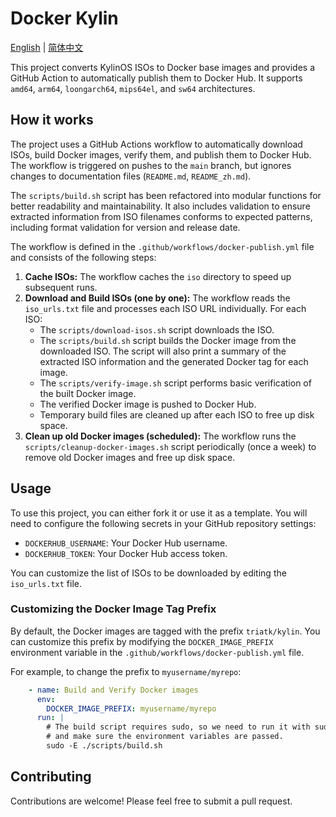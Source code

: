 # Docker Kylin

[English](README.md) | [简体中文](README_zh.md)

This project converts KylinOS ISOs to Docker base images and provides a GitHub Action to automatically publish them to Docker Hub. It supports `amd64`, `arm64`, `loongarch64`, `mips64el`, and `sw64` architectures.

## How it works

The project uses a GitHub Actions workflow to automatically download ISOs, build Docker images, verify them, and publish them to Docker Hub. The workflow is triggered on pushes to the `main` branch, but ignores changes to documentation files (`README.md`, `README_zh.md`).

The `scripts/build.sh` script has been refactored into modular functions for better readability and maintainability. It also includes validation to ensure extracted information from ISO filenames conforms to expected patterns, including format validation for version and release date.

The workflow is defined in the `.github/workflows/docker-publish.yml` file and consists of the following steps:

1.  **Cache ISOs:** The workflow caches the `iso` directory to speed up subsequent runs.
2.  **Download and Build ISOs (one by one):** The workflow reads the `iso_urls.txt` file and processes each ISO URL individually. For each ISO:
    *   The `scripts/download-isos.sh` script downloads the ISO.
    *   The `scripts/build.sh` script builds the Docker image from the downloaded ISO. The script will also print a summary of the extracted ISO information and the generated Docker tag for each image.
    *   The `scripts/verify-image.sh` script performs basic verification of the built Docker image.
    *   The verified Docker image is pushed to Docker Hub.
    *   Temporary build files are cleaned up after each ISO to free up disk space.
3.  **Clean up old Docker images (scheduled):** The workflow runs the `scripts/cleanup-docker-images.sh` script periodically (once a week) to remove old Docker images and free up disk space.

## Usage

To use this project, you can either fork it or use it as a template. You will need to configure the following secrets in your GitHub repository settings:

- `DOCKERHUB_USERNAME`: Your Docker Hub username.
- `DOCKERHUB_TOKEN`: Your Docker Hub access token.

You can customize the list of ISOs to be downloaded by editing the `iso_urls.txt` file.

### Customizing the Docker Image Tag Prefix

By default, the Docker images are tagged with the prefix `triatk/kylin`. You can customize this prefix by modifying the `DOCKER_IMAGE_PREFIX` environment variable in the `.github/workflows/docker-publish.yml` file.

For example, to change the prefix to `myusername/myrepo`:

```yaml
    - name: Build and Verify Docker images
      env:
        DOCKER_IMAGE_PREFIX: myusername/myrepo
      run: |
        # The build script requires sudo, so we need to run it with sudo
        # and make sure the environment variables are passed.
        sudo -E ./scripts/build.sh
```

## Contributing

Contributions are welcome! Please feel free to submit a pull request.
